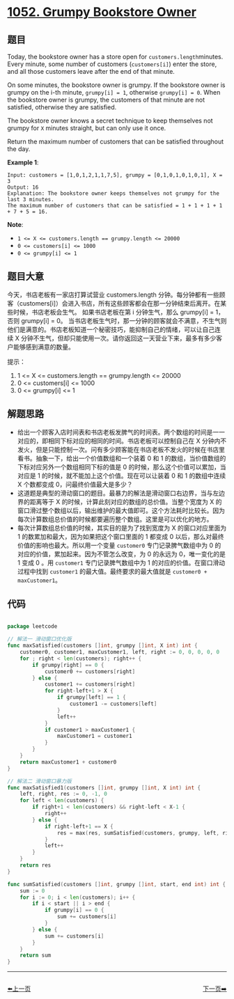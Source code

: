 # [1052. Grumpy Bookstore Owner](https://leetcode.com/problems/grumpy-bookstore-owner/)


## 题目

Today, the bookstore owner has a store open for `customers.length`minutes. Every minute, some number of customers (`customers[i]`) enter the store, and all those customers leave after the end of that minute.

On some minutes, the bookstore owner is grumpy. If the bookstore owner is grumpy on the i-th minute, `grumpy[i] = 1`, otherwise `grumpy[i] = 0`. When the bookstore owner is grumpy, the customers of that minute are not satisfied, otherwise they are satisfied.

The bookstore owner knows a secret technique to keep themselves not grumpy for `X` minutes straight, but can only use it once.

Return the maximum number of customers that can be satisfied throughout the day.

**Example 1**:

    Input: customers = [1,0,1,2,1,1,7,5], grumpy = [0,1,0,1,0,1,0,1], X = 3
    Output: 16
    Explanation: The bookstore owner keeps themselves not grumpy for the last 3 minutes. 
    The maximum number of customers that can be satisfied = 1 + 1 + 1 + 1 + 7 + 5 = 16.

**Note**:

- `1 <= X <= customers.length == grumpy.length <= 20000`
- `0 <= customers[i] <= 1000`
- `0 <= grumpy[i] <= 1`


## 题目大意

今天，书店老板有一家店打算试营业 customers.length 分钟。每分钟都有一些顾客（customers[i]）会进入书店，所有这些顾客都会在那一分钟结束后离开。在某些时候，书店老板会生气。 如果书店老板在第 i 分钟生气，那么 grumpy[i] = 1，否则 grumpy[i] = 0。 当书店老板生气时，那一分钟的顾客就会不满意，不生气则他们是满意的。书店老板知道一个秘密技巧，能抑制自己的情绪，可以让自己连续 X 分钟不生气，但却只能使用一次。请你返回这一天营业下来，最多有多少客户能够感到满意的数量。

提示：

1. 1 <= X <= customers.length == grumpy.length <= 20000
2. 0 <= customers[i] <= 1000
3. 0 <= grumpy[i] <= 1



## 解题思路


- 给出一个顾客入店时间表和书店老板发脾气的时间表。两个数组的时间是一一对应的，即相同下标对应的相同的时间。书店老板可以控制自己在 X 分钟内不发火，但是只能控制一次。问有多少顾客能在书店老板不发火的时候在书店里看书。抽象一下，给出一个价值数组和一个装着 0 和 1 的数组，当价值数组的下标对应另外一个数组相同下标的值是 0 的时候，那么这个价值可以累加，当对应是 1 的时候，就不能加上这个价值。现在可以让装着 0 和 1 的数组中连续 X 个数都变成 0，问最终价值最大是多少？
- 这道题是典型的滑动窗口的题目。最暴力的解法是滑动窗口右边界，当与左边界的距离等于 X 的时候，计算此刻对应的数组的总价值。当整个宽度为 X 的窗口滑过整个数组以后，输出维护的最大值即可。这个方法耗时比较长。因为每次计算数组总价值的时候都要遍历整个数组。这里是可以优化的地方。
- 每次计算数组总价值的时候，其实目的是为了找到宽度为 X 的窗口对应里面为 1 的数累加和最大，因为如果把这个窗口里面的 1 都变成 0 以后，那么对最终价值的影响也最大。所以用一个变量 `customer0` 专门记录脾气数组中为 0 的对应的价值，累加起来。因为不管怎么改变，为 0 的永远为 0，唯一变化的是 1 变成 0 。用 `customer1` 专门记录脾气数组中为 1 的对应的价值。在窗口滑动过程中找到 `customer1` 的最大值。最终要求的最大值就是 `customer0 + maxCustomer1`。


## 代码

```go

package leetcode

// 解法一 滑动窗口优化版
func maxSatisfied(customers []int, grumpy []int, X int) int {
	customer0, customer1, maxCustomer1, left, right := 0, 0, 0, 0, 0
	for ; right < len(customers); right++ {
		if grumpy[right] == 0 {
			customer0 += customers[right]
		} else {
			customer1 += customers[right]
			for right-left+1 > X {
				if grumpy[left] == 1 {
					customer1 -= customers[left]
				}
				left++
			}
			if customer1 > maxCustomer1 {
				maxCustomer1 = customer1
			}
		}
	}
	return maxCustomer1 + customer0
}

// 解法二 滑动窗口暴力版
func maxSatisfied1(customers []int, grumpy []int, X int) int {
	left, right, res := 0, -1, 0
	for left < len(customers) {
		if right+1 < len(customers) && right-left < X-1 {
			right++
		} else {
			if right-left+1 == X {
				res = max(res, sumSatisfied(customers, grumpy, left, right))
			}
			left++
		}
	}
	return res
}

func sumSatisfied(customers []int, grumpy []int, start, end int) int {
	sum := 0
	for i := 0; i < len(customers); i++ {
		if i < start || i > end {
			if grumpy[i] == 0 {
				sum += customers[i]
			}
		} else {
			sum += customers[i]
		}
	}
	return sum
}

```
----------------------------------------------
<div style="display: flex;justify-content: space-between;align-items: center;">
<p><a href="https://books.halfrost.com/leetcode/ChapterFour/1051.Height-Checker/">⬅️上一页</a></p>
<p><a href="https://books.halfrost.com/leetcode/ChapterFour/1054.Distant-Barcodes/">下一页➡️</a></p>
</div>
